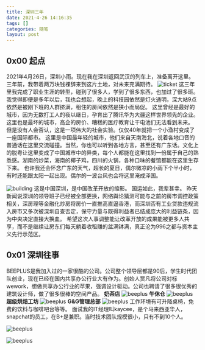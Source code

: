 ```yaml
---
title: 深圳三年
date: 2021-4-26 14:16:35
tags: []
categories: 随笔
layout: post
---
```

## 0x00 起点
2021年4月26日，深圳小雨。现在我在深圳返回武汉的列车上，准备离开这里。
三年前，我带着两万块钱裸辞来到这片土地，对未来充满期待。
![ticket](/images/sz-past/ticket.jpeg)
这三年里我完成了职业生涯的转型，碰到了很多人，学到了很多东西，也加过了很多班。
我觉得即便是多年以后，我也会想起，晚上的科技园依然是灯火通明，深大站9点依然是被刚下班的人群挤满，租住的房间依然是狭小而局促。
这里曾经是最好的城市，因为无数打工人的夜以继日，孕育出了腾讯华为大疆这样世界领先的企业。
这里也是最坏的城市，高企的房价、糟糕的医疗教育让干电池们无法看到未来。
但是没有人会否认，这是一项伟大的社会实验。仅仅40年就把一个小渔村变成了一座国际都市。
这里是中国最年轻的城市，他们来自天南海北，说着各地口音的普通话在这里交流碰撞。当然，你也可以听到各地方言，甚至还有广东话。文化上的脱粤让这里变成了中国城市中的异类，每个人都能在这里找到一份属于自己的熟悉感。湖南的炒菜，海南的椰子鸡，四川的火锅，各种口味的餐馆都能在这里生存下来。
也许我还会怀念广东的天气，超长的夏日，偶尔微凉的小雨下个半小时，有时还能跟太阳一起出现。偶尔的一波台风也会将这里淹成泽国。
<!--more-->
![building](/images/sz-past/building.jpeg)
这是中国深圳，是中国改革开放的缩影。
国运如此，我辈甚幸。
昨天新闻说深圳的领导班子已经被全部更换，网络舆论猜测可能与之前的房市调控政策相关，深房理等金融化炒房将房价一直推高直逼香港，而深圳否有工业贷款违规流入房市又多次被深圳自查否定，保守力量与既得利益者已结成庞大的利益链条，因为中央决定直接大换血。
希望这次人事调整能让改革开放的成果能被更多人共享，而不是继续让房东们每天躺着收租赚的盆满钵满，真正沦为996之都与资本主义先行示范区。

## 0x01 深圳往事
BEEPLUS是我加入过的一家很酷的公司。公司整个领导层都是90后，学生时代团队创业，现在已经在国内共享办公行业大有作为。创始人贾凡将公司对标wework，想做共享办公行业的苹果，强调设计驱动。公司也聘请了很多很优秀的建筑设计师，做了很多很棒的空间产品。
**奶茶店**
![beeplus](/images/sz-past/beeplus0.jpeg)
**午休仓**
![beeplus](/images/sz-past/beeplus1.jpeg)
**超级烘焙工坊**
![beeplus](/images/sz-past/beeplus2.jpeg)
**G&G管理总部**
![beeplus](/images/sz-past/beeplus3.jpeg)
工作环境有可升降桌椅，免费的饮料与咖啡吧台等等。
面试我的IT经理叫kaycee，是个马来西亚华人，snapchat的员工，在B+是兼职。当时技术团队规模很小，只有不到10个人。

![beeplus](../images/beeplus4.jpeg)

![beeplus](../images/beeplus5.jpeg)